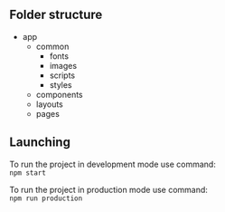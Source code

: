 ## Folder structure  
- app
  - common
    - fonts
    - images
    - scripts
    - styles
  - components
  - layouts
  - pages

## Launching
To run the project in development mode use command:  
```npm start```  
  
To run the project in production mode use command:  
```npm run production```  

